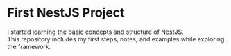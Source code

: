 # First NestJS Project

I started learning the basic concepts and structure of NestJS.  
This repository includes my first steps, notes, and examples while exploring the framework.
